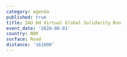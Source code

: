 ```yaml
---
category: agenda
published: true
title: IAU 6H Virtual Global Solidarity Run
event_date: '2020-08-01'
country: NOR
surface: Road
distance: '161000'
---
```

